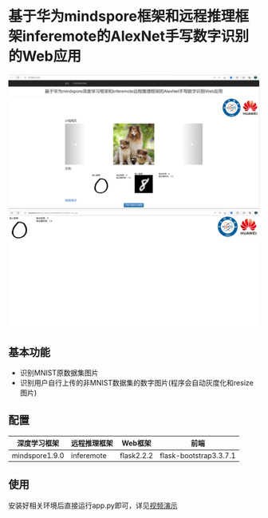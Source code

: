 # 基于华为mindspore框架和远程推理框架inferemote的AlexNet手写数字识别的Web应用
![image](https://github.com/Wanglongzhi2001/mnist_alexnet_we_app/blob/main/asset/home.png)
![image](https://github.com/Wanglongzhi2001/mnist_alexnet_we_app/blob/main/asset/result.png)

## 基本功能
- 识别MNIST原数据集图片
- 识别用户自行上传的非MNIST数据集的数字图片(程序会自动灰度化和resize图片)
## 配置
|  深度学习框架   | 远程推理框架  | Web框架  | 前端  |
|  ----  | ----  | ----  | ----  |
|  mindspore1.9.0  | inferemote  | flask2.2.2  | flask-bootstrap3.3.7.1  |

## 使用
安装好相关环境后直接运行app.py即可，详见[视频演示](https://www.bilibili.com/video/BV1Wg411b7aF/#reply519184793)


